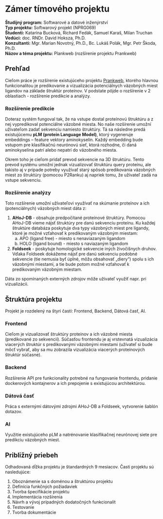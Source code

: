 # Zámer tímového projektu 
 
**Študijný program:** Softwarové a datové inženýrství  
**Typ projektu:** Softwarový projekt (NPRG069)  
**Študenti:** Katarína Bucková, Richard Fedák, Samuel Karaš, Milan Truchan   
**Vedúci:** doc. RNDr. David Hoksza, Ph.D.  
**Konzultanti:** Mgr. Marian Novotný, Ph.D., Bc. Lukáš Polák, Mgr. Petr Škoda, Ph.D.  
**Názov a téma projektu:** Plankweb (rozšírenie projektu Prankweb)

## Prehľad

Cieľom práce je rozšírenie existujúceho projektu [Prankweb](https://prankweb.cz/), ktorého hlavnou funkcionalitou je predikovanie a vizualizácia potenciálnych väzobných miest ligandov na základe štruktúr proteínov. V podstate pôjde o rozšírenie v 2 oblastiach - rozšírenie predikcie a analýzy.

### Rozšírenie predikcie

Doteraz systém fungoval tak, že na vstupe dostal proteínovú štruktúru a z nej vypredikoval potenciálne väzobné miesta. No naše rozšírenie umožní užívateľom zadať sekvenciu namiesto štruktúry. Tá sa následne predá existujúcemu **pLM (protein Language Model)**, ktorý vygeneruje embeddings – feature vektory aminokyselín. Každý embedding bude vstupom pre klasifikačnú neurónovú sieť, ktorá rozhodne, či daná aminokyselina patrí alebo nepatrí do väzobného miesta. 

Okrem toho je cieľom pridať prevod sekvencie na 3D štruktúru. Tento prevod systému umožní jednak vizualizovať štruktúru query proteínu, ale takisto aj v prípade potreby využívať starý spôsob predikovania väzobných miest zo štruktúry (pomocou P2Ranku) aj napriek tomu, že užívateľ zadá na vstupe sekvenciu.

### Rozšírenie analýzy

Toto rozšírenie umožní užívateľovi využívať na skúmanie proteínov a ich (potenciálnych) väzobných miest dáta z:
<ol>
    <li>
        <b>AHoJ-DB</b> - obsahuje predpočítané proteínové štruktúry. Pomocou AHoJ-DB vieme nájsť štruktúry pre danú sekvenciu proteínu. Ku každej štruktúre databáza poskytuje dva typy väzobných miest pre ligandy, ktoré je možné vzťahovať k predikovaným väzobným miestam:
        <ul style="list-style-type: lower-alpha;">
            <li>APO (ligand free) - miesto s nenaviazaným ligandom</li>
            <li>HOLO (ligand bound) - miesto s naviazaným ligandom</li>
        </ul>
    </li>
    <li>
        <b>Foldseek</b> - poskytuje homologické sekvencie iných živočíšnych druhov. Vďaka Foldseek dokážeme nájsť pre danú sekvenciu podobné sekvencie (tie nemusia byť úplné, môžu obsahovať „diery“) spolu s ich väzobnými miestami, a tie bude potom možné vzťahovať k predikovaným väzobným miestam.
    </li>
</ol>

Dáta zo spomínaných externých zdrojov môže užívateľ využiť napr. pri vizualizácii.

## Štruktúra projektu

Projekt je rozdelený na štyri časti: Frontend, Backend, Dátová časť, AI.

### Frontend

Cieľom je vizualizovať štruktúry proteínov a ich väzobné miesta (predikované zo sekvencií). Súčasťou frontendu je aj vrstevnatá vizualizácia viacerých štruktúr s predikovanými väzobnými miestami (užívateľ si bude môcť vybrať, aby sa mu zobrazila vizualizácia viacerých proteínových štruktúr súčasne).

### Backend

Rozšírenie API pre funkcionality potrebné na fungovanie frontendu, pridanie dockerových kontajnerov a ich prepojenie s existujúcou architektúrou.

### Dátová časť

Práca s externými dátovými zdrojmi AHoJ-DB a Foldseek, vytvorenie šablón dotazov.

### AI

Využitie existujúceho pLM a natrénovanie klasifikačnej neurónovej siete pre predikciu väzobných miest.

## Približný priebeh

Odhadovaná dĺžka projektu je štandardných 9 mesiacov. Časti projektu sú nasledujúce:
1.	Oboznámenie sa s doménou a štruktúrou projektu
2.	Definícia funkčných požiadaviek
3.	Tvorba špecifikácie projektu
4.	Implementácia rozšírenia
5.	Návrh a vývoj prípadných dodatočných funkcionalít
6.	Testovanie
7.	Tvorba dokumentácie

